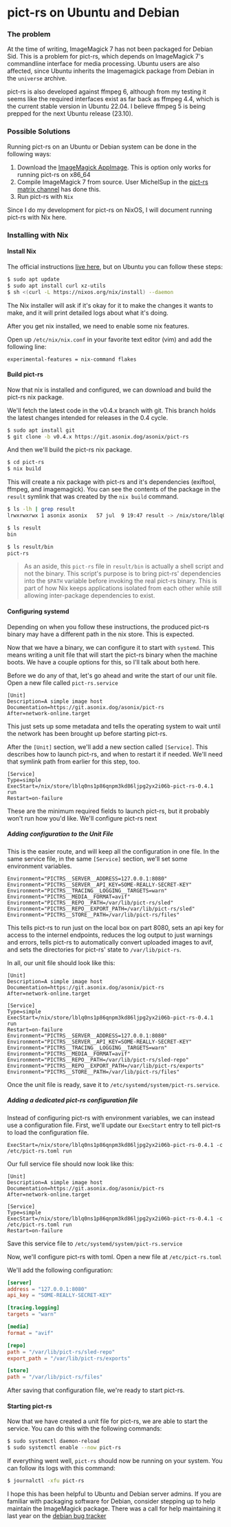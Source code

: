# pict-rs on Ubuntu and Debian

### The problem

At the time of writing, ImageMagick 7 has not been packaged for Debian Sid. This is a problem for
pict-rs, which depends on ImageMagick 7's commandline interface for media processing. Ubuntu users
are also affected, since Ubuntu inherits the Imagemagick package from Debian in the `universe`
archive.

pict-rs is also developed against ffmpeg 6, although from my testing it seems like the required
interfaces exist as far back as ffmpeg 4.4, which is the current stable version in Ubuntu 22.04. I
believe ffmpeg 5 is being prepped for the next Ubuntu release (23.10).

### Possible Solutions

Running pict-rs on an Ubuntu or Debian system can be done in the following ways:
1. Download the [ImageMagick AppImage](https://imagemagick.org/script/download.php). This is option
    only works for running pict-rs on x86_64
2. Compile ImageMagick 7 from source. User MichelSup in the [pict-rs matrix
    channel](https://matrix.to/#/%23pictrs:matrix.asonix.dog?via=matrix.asonix.dog) has done this.
3. Run pict-rs with `Nix`

Since I do my development for pict-rs on NixOS, I will document running pict-rs with Nix here.

### Installing with Nix

#### Install Nix

The official instructions [live here](https://nixos.org/download.html), but on Ubuntu you can follow
these steps:
```bash
$ sudo apt update
$ sudo apt install curl xz-utils
$ sh <(curl -L https://nixos.org/nix/install) --daemon
```

The Nix installer will ask if it's okay for it to make the changes it wants to make, and it will
print detailed logs about what it's doing.

After you get nix installed, we need to enable some nix features.

Open up `/etc/nix/nix.conf` in your favorite text editor (vim) and add the following line:
```
experimental-features = nix-command flakes
```

#### Build pict-rs

Now that nix is installed and configured, we can download and build the pict-rs nix package.

We'll fetch the latest code in the v0.4.x branch with git. This branch holds the latest changes
intended for releases in the 0.4 cycle.
```bash
$ sudo apt install git
$ git clone -b v0.4.x https://git.asonix.dog/asonix/pict-rs
```

And then we'll build the pict-rs nix package.
```bash
$ cd pict-rs
$ nix build
```

This will create a nix package with pict-rs and it's dependencies (exiftool, ffmpeg, and
imagemagick). You can see the contents of the package in the `result` symlink that was created by
the `nix build` command.

```bash
$ ls -lh | grep result
lrwxrwxrwx 1 asonix asonix   57 jul  9 19:47 result -> /nix/store/lblq0ns1p86qnpm3kd86ljpg2yx2i06b-pict-rs-0.4.1

$ ls result
bin

$ ls result/bin
pict-rs
```

> As an aside, this `pict-rs` file in `result/bin` is actually a shell script and not the binary.
    This script's purpose is to bring pict-rs' dependencies into the `$PATH` variable before
    invoking the real pict-rs binary. This is part of how Nix keeps applications isolated from each
    other while still allowing inter-package dependencies to exist.

#### Configuring systemd

Depending on when you follow these instructions, the produced pict-rs binary may have a different
path in the nix store. This is expected.

Now that we have a binary, we can configure it to start with `systemd`. This means writing a unit
file that will start the pict-rs binary when the machine boots. We have a couple options for this,
so I'll talk about both here.

Before we do any of that, let's go ahead and write the start of our unit file. Open a new file
called `pict-rs.service`
```service
[Unit]
Description=A simple image host
Documentation=https://git.asonix.dog/asonix/pict-rs
After=network-online.target
```

This just sets up some metadata and tells the operating system to wait until the network has been
brought up before starting pict-rs.

After the `[Unit]` section, we'll add a new section called `[Service]`. This describes how to launch
pict-rs, and when to restart it if needed. We'll need that symlink path from earlier for this step,
too.

```service
[Service]
Type=simple
ExecStart=/nix/store/lblq0ns1p86qnpm3kd86ljpg2yx2i06b-pict-rs-0.4.1 run
Restart=on-failure
```

These are the minimum required fields to launch pict-rs, but it probably won't run how you'd like.
We'll configure pict-rs next

##### Adding configuration to the Unit File

This is the easier route, and will keep all the configuration in one file. In the same service file,
in the same `[Service]` section, we'll set some environment variables.

```service
Environment="PICTRS__SERVER__ADDRESS=127.0.0.1:8080"
Environment="PICTRS__SERVER__API_KEY=SOME-REALLY-SECRET-KEY"
Environment="PICTRS__TRACING__LOGGING__TARGETS=warn"
Environment="PICTRS__MEDIA__FORMAT=avif"
Environment="PICTRS__REPO__PATH=/var/lib/pict-rs/sled"
Environment="PICTRS__REPO__EXPORT_PATH=/var/lib/pict-rs/sled"
Environment="PICTRS__STORE__PATH=/var/lib/pict-rs/files"
```

This tells pict-rs to run just on the local box on part 8080, sets an api key for access to the
internel endpoints, reduces the log output to just warnings and errors, tells pict-rs to
automatically convert uploaded images to avif, and sets the directories for pict-rs' state to
`/var/lib/pict-rs`.

In all, our unit file should look like this:
```service
[Unit]
Description=A simple image host
Documentation=https://git.asonix.dog/asonix/pict-rs
After=network-online.target

[Service]
Type=simple
ExecStart=/nix/store/lblq0ns1p86qnpm3kd86ljpg2yx2i06b-pict-rs-0.4.1 run
Restart=on-failure
Environment="PICTRS__SERVER__ADDRESS=127.0.0.1:8080"
Environment="PICTRS__SERVER__API_KEY=SOME-REALLY-SECRET-KEY"
Environment="PICTRS__TRACING__LOGGING__TARGETS=warn"
Environment="PICTRS__MEDIA__FORMAT=avif"
Environment="PICTRS__REPO__PATH=/var/lib/pict-rs/sled-repo"
Environment="PICTRS__REPO__EXPORT_PATH=/var/lib/pict-rs/exports"
Environment="PICTRS__STORE__PATH=/var/lib/pict-rs/files"
```

Once the unit file is ready, save it to `/etc/systemd/system/pict-rs.service`.


##### Adding a dedicated pict-rs configuration file

Instead of configuring pict-rs with environment variables, we can instead use a configuration file.
First, we'll update our `ExecStart` entry to tell pict-rs to load the configuration file. 

```service
ExecStart=/nix/store/lblq0ns1p86qnpm3kd86ljpg2yx2i06b-pict-rs-0.4.1 -c /etc/pict-rs.toml run
```

Our full service file should now look like this:
```service
[Unit]
Description=A simple image host
Documentation=https://git.asonix.dog/asonix/pict-rs
After=network-online.target

[Service]
Type=simple
ExecStart=/nix/store/lblq0ns1p86qnpm3kd86ljpg2yx2i06b-pict-rs-0.4.1 -c /etc/pict-rs.toml run
Restart=on-failure
```

Save this service file to `/etc/systemd/system/pict-rs.service`

Now, we'll configure pict-rs with toml. Open a new file at `/etc/pict-rs.toml`

We'll add the following configuration:
```toml
[server]
address = "127.0.0.1:8080"
api_key = "SOME-REALLY-SECRET-KEY"

[tracing.logging]
targets = "warn"

[media]
format = "avif"

[repo]
path = "/var/lib/pict-rs/sled-repo"
export_path = "/var/lib/pict-rs/exports"

[store]
path = "/var/lib/pict-rs/files"
```

After saving that configuration file, we're ready to start pict-rs.


#### Starting pict-rs

Now that we have created a unit file for pict-rs, we are able to start the service. You can do this
with the following commands:
```bash
$ sudo systemctl daemon-reload
$ sudo systemctl enable --now pict-rs
```

If everything went well, `pict-rs` should now be running on your system. You can follow its logs
with this command:
```bash
$ journalctl -xfu pict-rs
```

I hope this has been helpful to Ubuntu and Debian server admins. If you are familiar with packaging
software for Debian, consider stepping up to help maintain the ImageMagick package. There was a call
for help maintaining it last year on the [debian bug
tracker](https://bugs.debian.org/cgi-bin/bugreport.cgi?bug=1017366)
